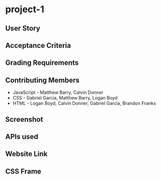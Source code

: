 # project-1

## User Story

## Acceptance Criteria

## Grading Requirements

## Contributing Members
* JavaScript - Matthew Barry, Calvin Donner
* CSS - Gabriel Garcia, Matthew Barry, Logan Boyd
* HTML - Logan Boyd, Calvin Donner, Gabriel Garcia, Brandon Franks
## Screenshot

## APIs used

## Website Link

## CSS Frame
